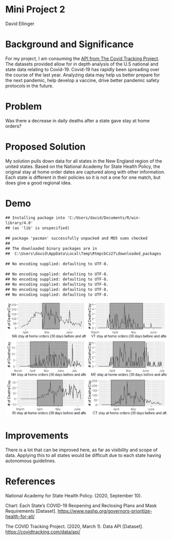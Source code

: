 Mini Project 2
================
David Ellinger

# Background and Significance

For my project, I am consuming the [API from The Covid Tracking
Project](https://covidtracking.com/data/api). The datasets provided
allow for in depth analysis of the U.S national and state data relating
to Covid-19. Covid-19 has rapidly been spreading over the course of the
last year. Analyzing data may help us better prepare for the next
pandemic, help develop a vaccine, drive better pandemic safety protocols
in the future.

# Problem

Was there a decrease in daily deaths after a state gave stay at home
orders?

# Proposed Solution

My solution pulls down data for all states in the New England region of
the united states. Based on the National Academy for State Health
Policy, the original stay at home order dates are captured along with
other information. Each state is different in their policies so it is
not a one for one match, but does give a good regional idea.

# Demo

    ## Installing package into 'C:/Users/david/Documents/R/win-library/4.0'
    ## (as 'lib' is unspecified)

    ## package 'pacman' successfully unpacked and MD5 sums checked
    ## 
    ## The downloaded binary packages are in
    ##  C:\Users\david\AppData\Local\Temp\RtmpcbCz27\downloaded_packages

    ## No encoding supplied: defaulting to UTF-8.

    ## No encoding supplied: defaulting to UTF-8.
    ## No encoding supplied: defaulting to UTF-8.
    ## No encoding supplied: defaulting to UTF-8.
    ## No encoding supplied: defaulting to UTF-8.
    ## No encoding supplied: defaulting to UTF-8.

![](mini_project2_notebook_files/figure-gfm/init-1.png)<!-- -->

# Improvements

There is a lot that can be improved here, as far as visibility and scope
of data. Applying this to all states would be difficult due to each
state having autonomous guidelines.

# References

National Academy for State Health Policy. (2020, September 10).

Chart: Each State’s COVID-19 Reopening and Reclosing Plans and Mask
Requirements \[Dataset\].
<https://www.nashp.org/governors-prioritize-health-for-all/>

The COVID Tracking Project. (2020, March 1). Data API \[Dataset\].
<https://covidtracking.com/data/api/>
